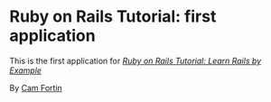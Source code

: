 # Ruby on Rails Tutorial: first application

This is the first application for
[*Ruby on Rails Tutorial: Learn Rails by Example*](http://www.entropy.ws/friends/cam/ruby-on-rails/rails-3-guide)

By [Cam Fortin](http://camfortin.com)